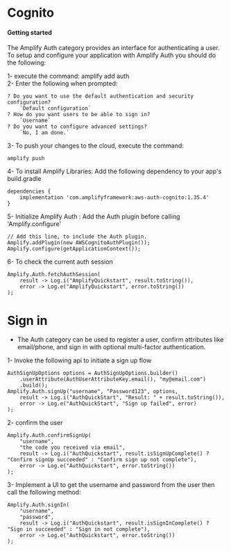 # Cognito  

#### Getting started  

The Amplify Auth category provides an interface for authenticating a user.  
To setup and configure your application with Amplify Auth you should do the following:  

1- execute the command: amplify add auth  
2- Enter the following when prompted: 

```  
? Do you want to use the default authentication and security configuration?
    `Default configuration`
? How do you want users to be able to sign in?
    `Username`
? Do you want to configure advanced settings?
    `No, I am done.`  
```  

3- To push your changes to the cloud, execute the command:  

```  
amplify push 
```  

4- To install Amplify Libraries: 
Add the following dependency to your app's build.gradle  

```  
dependencies {
    implementation 'com.amplifyframework:aws-auth-cognito:1.35.4'
}  
```  

5- Initialize Amplify Auth : Add the Auth plugin before calling 'Amplify.configure'  

```
// Add this line, to include the Auth plugin.
Amplify.addPlugin(new AWSCognitoAuthPlugin());
Amplify.configure(getApplicationContext());
```  

6- To check the current auth session  

``` 
Amplify.Auth.fetchAuthSession(
    result -> Log.i("AmplifyQuickstart", result.toString()),
    error -> Log.e("AmplifyQuickstart", error.toString())
);
```  

# Sign in  

- The Auth category can be used to register a user, confirm attributes like email/phone, and sign in with optional multi-factor authentication.  

1- Invoke the following api to initiate a sign up flow  

``` 
AuthSignUpOptions options = AuthSignUpOptions.builder()
    .userAttribute(AuthUserAttributeKey.email(), "my@email.com")
    .build();
Amplify.Auth.signUp("username", "Password123", options,
    result -> Log.i("AuthQuickStart", "Result: " + result.toString()),
    error -> Log.e("AuthQuickStart", "Sign up failed", error)
);
``` 

2- confirm the user  

``` 
Amplify.Auth.confirmSignUp(
    "username",
    "the code you received via email",
    result -> Log.i("AuthQuickstart", result.isSignUpComplete() ? "Confirm signUp succeeded" : "Confirm sign up not complete"),
    error -> Log.e("AuthQuickstart", error.toString())
);
``` 

3- Implement a UI to get the username and password from the user then call the following method:  

```
Amplify.Auth.signIn(
    "username",
    "password",
    result -> Log.i("AuthQuickstart", result.isSignInComplete() ? "Sign in succeeded" : "Sign in not complete"),
    error -> Log.e("AuthQuickstart", error.toString())
);
``` 












    


